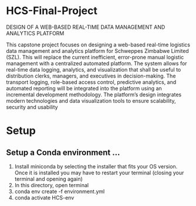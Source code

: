 # HCS-Final-Project

DESIGN OF A WEB-BASED REAL-TIME DATA MANAGEMENT AND ANALYTICS PLATFORM

This capstone project focuses on designing a web-based real-time logistics data management and analytics platform for Schweppes Zimbabwe Limited (SZL). This will replace the current inefficient, error-prone manual logistic management with a centralized automated platform. The system allows for real-time data logging, analytics, and visualization that shall be useful to distribution clerks, managers, and executives in decision-making. The transport logging, role-based access control, predictive analytics, and automated reporting will be integrated into the platform using an incremental development methodology. The platform’s design integrates modern technologies and data visualization tools to ensure scalability, security and usability

# Setup
## Setup a Conda environment ...

1. Install miniconda by selecting the installer that fits your OS version. Once it is installed you may have to restart your terminal (closing your terminal and opening again)
1. In this directory, open terminal
1. conda env create -f environment.yml
1. conda activate HCS-env

